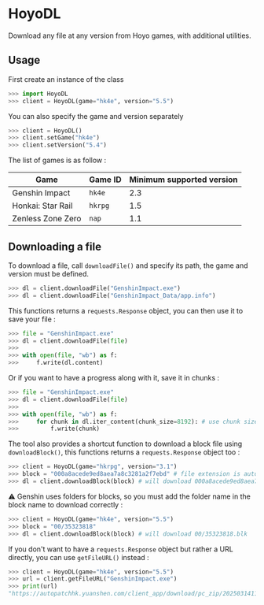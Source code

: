 # HoyoDL

Download any file at any version from Hoyo games, with additional utilities.

## Usage

First create an instance of the class

```py
>>> import HoyoDL
>>> client = HoyoDL(game="hk4e", version="5.5")
```

You can also specify the game and version separately

```py
>>> client = HoyoDL()
>>> client.setGame("hk4e")
>>> client.setVersion("5.4")
```

The list of games is as follow :

| Game | Game ID | Minimum supported version |
| - | - | - |
| Genshin Impact | `hk4e` | 2.3 |
| Honkai: Star Rail | `hkrpg` | 1.5 |
| Zenless Zone Zero | `nap` | 1.1 |

## Downloading a file

To download a file, call `downloadFile()` and specify its path, the game and version must be defined.

```py
>>> dl = client.downloadFile("GenshinImpact.exe")
>>> dl = client.downloadFile("GenshinImpact_Data/app.info")
```

This functions returns a `requests.Response` object, you can then use it to save your file :

```py
>>> file = "GenshinImpact.exe"
>>> dl = client.downloadFile(file)
>>>
>>> with open(file, "wb") as f:
>>>     f.write(dl.content)
```

Or if you want to have a progress along with it, save it in chunks :

```py
>>> file = "GenshinImpact.exe"
>>> dl = client.downloadFile(file)
>>> 
>>> with open(file, "wb") as f:
>>> 	for chunk in dl.iter_content(chunk_size=8192): # use chunk size of your choice
>>> 		f.write(chunk)
```

The tool also provides a shortcut function to download a block file using `downloadBlock()`, this functions returns a `requests.Response` object too :

```py
>>> client = HoyoDL(game="hkrpg", version="3.1")
>>> block = "000a8acede9ed8aea7a8c3281a2f7ebd" # file extension is automatically added upon request as it differs between games
>>> dl = client.downloadBlock(block) # will download 000a8acede9ed8aea7a8c3281a2f7ebd.block
```

⚠️ Genshin uses folders for blocks, so you must add the folder name in the block name to download correctly :

```py
>>> client = HoyoDL(game="hk4e", version="5.5")
>>> block = "00/35323818"
>>> dl = client.downloadBlock(block) # will download 00/35323818.blk
```

If you don't want to have a `requests.Response` object but rather a URL directly, you can use `getFileURL()` instead :

```py
>>> client = HoyoDL(game="hk4e", version="5.5")
>>> url = client.getFileURL("GenshinImpact.exe")
>>> print(url)
"https://autopatchhk.yuanshen.com/client_app/download/pc_zip/20250314110016_HcIQuDGRmsbByeAE/ScatteredFiles/GenshinImpact.exe"
```
